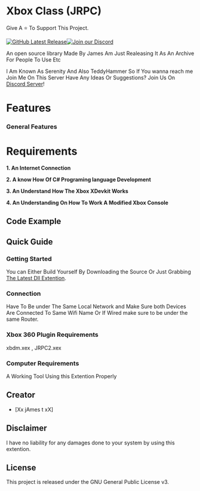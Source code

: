 #  Xbox Class (JRPC)
Give A ⭐ To Support This Project.

[![GitHub Latest Release](https://img.shields.io/badge/Latest-Release-red)](https://github.com/XboxVillain/JRPC/releases)[![Join our Discord](https://img.shields.io/badge/join%20Us-discord-7289DA)](https://discord.gg/VVG6geecag)


An open source library Made By James Am Just Realeasing It As An Archive For People To Use Etc

I Am Known As Serenity And Also TeddyHammer So If You wanna reach me Join Me On This Server
Have Any Ideas Or Suggestions? Join Us On [Discord Server](https://discord.gg/VVG6geecag)!

# Features

### General Features


# Requirements
**1. An Internet Connection**

**2. A know How Of C# Programing language Development**

**3. An Understand How The Xbox XDevkit Works**

**4. An Understanding On How To Work A Modified Xbox Console**

## Code Example


## Quick Guide

### Getting Started

You can Either Build Yourself By Downloading the Source Or Just Grabbing [The Latest Dll Extention](https://github.com/XboxVillain/JRPC/releases).

### Connection

Have To Be under The Same Local Network and Make Sure both Devices Are Connected To Same Wifi Name Or If Wired make sure to be under the same Router.

### Xbox 360 Plugin Requirements
xbdm.xex , JRPC2.xex

### Computer Requirements
A Working Tool Using this Extention Properly
## Creator
* [Xx jAmes t xX]
## Disclaimer
I have no liability for any damages done to your system by using this extention.
## License
This project is released under the GNU General Public License v3.
